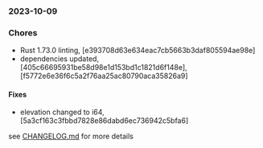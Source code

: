 ### 2023-10-09

### Chores
+ Rust 1.73.0 linting, [e393708d63e634eac7cb5663b3daf805594ae98e]
+ dependencies updated, [405c66695931be58d98e1d153bd1c1821d6f148e], [f5772e6e36f6c5a2f76aa25ac80790aca35826a9]

#### Fixes
+ elevation changed to i64, [5a3cf163c3fbbd7828e86dabd6ec736942c5bfa6]


see <a href='https://github.com/mrjackwills/flightbox_backend/blob/main/CHANGELOG.md'>CHANGELOG.md</a> for more details
